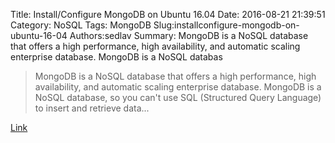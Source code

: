 Title: Install/Configure MongoDB on Ubuntu 16.04
Date: 2016-08-21 21:39:51
Category: NoSQL
Tags: MongoDB
Slug:installconfigure-mongodb-on-ubuntu-16-04
Authors:sedlav
Summary: MongoDB is a NoSQL database that offers a high performance, high availability, and automatic scaling enterprise database. MongoDB is a NoSQL databas

> MongoDB is a NoSQL database that offers a high performance, high availability, and automatic scaling enterprise database. MongoDB is a NoSQL database, so you can't use SQL (Structured Query Language) to insert and retrieve data...

[Link](https://www.howtoforge.com/tutorial/install-mongodb-on-ubuntu-16.04/)
